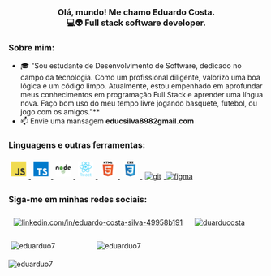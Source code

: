 <h3 align="center">Olá, mundo! Me chamo Eduardo Costa. <br> 💻👽 Full stack software developer.</h3>

<h3 align="left">Sobre mim:</h3>



- 🎓 "Sou estudante de Desenvolvimento de Software, dedicado no campo da tecnologia. Como um profissional diligente, valorizo uma boa lógica e um código limpo. Atualmente, estou empenhado em aprofundar meus conhecimentos em programação Full Stack e aprender uma língua nova. Faço bom uso do meu tempo livre jogando basquete, futebol, ou  jogo com os amigos."**
- 📫 Envie uma mansagem **educsilva8982gmail.com**

<h3 align="left">Linguagens e outras ferramentas:</h3>
<p align="left"><a href="https://developer.mozilla.org/en-US/docs/Web/JavaScript" target="_blank" rel="noreferrer"> <img src="https://raw.githubusercontent.com/devicons/devicon/master/icons/javascript/javascript-original.svg" alt="javascript" width="30" height="30" vspace="5" hspace="5"/> </a><a href="https://www.typescriptlang.org/" target="_blank" rel="noreferrer"> <img src="https://raw.githubusercontent.com/devicons/devicon/master/icons/typescript/typescript-original.svg" alt="typescript" width="30" height="30" vspace="5" hspace="5"/> </a>
<a href="https://nodejs.org" target="_blank" rel="noreferrer"> <img src="https://raw.githubusercontent.com/devicons/devicon/master/icons/nodejs/nodejs-original-wordmark.svg" alt="nodejs" width="30" height="30" vspace="5" hspace="5"/> </a><a href="https://reactjs.org/" target="_blank" rel="noreferrer"> <img src="https://raw.githubusercontent.com/devicons/devicon/master/icons/react/react-original-wordmark.svg" alt="react" width="30" height="30" vspace="5" hspace="5"/> </a> <a href="https://www.w3.org/html/" target="_blank" rel="noreferrer"> <img src="https://raw.githubusercontent.com/devicons/devicon/master/icons/html5/html5-original-wordmark.svg" alt="html5" width="30" height="30" vspace="5" hspace="5"/> </a><a href="https://www.w3schools.com/css/" target="_blank" rel="noreferrer"> <img src="https://raw.githubusercontent.com/devicons/devicon/master/icons/css3/css3-original-wordmark.svg" alt="css3" width="30" height="30" vspace="5" hspace="5"/> </a><a href="https://git-scm.com/" target="_blank" rel="noreferrer"> <img src="https://www.vectorlogo.zone/logos/git-scm/git-scm-icon.svg" alt="git" width="30" height="30" vspace="5" hspace="5"/> </a><a href="https://www.figma.com/" target="_blank" rel="noreferrer"> <img
src="https://www.vectorlogo.zone/logos/figma/figma-icon.svg" alt="figma" width="30" height="30"/> </a> </p>

<h3 align="left">Siga-me em minhas redes sociais:</h3>
<p align="left">
<a href="linkedin.com/in/eduardo-costa-silva-49958b191" target="blank"><img align="center" src="https://raw.githubusercontent.com/rahuldkjain/github-profile-readme-generator/master/src/images/icons/Social/linked-in-alt.svg" alt="linkedin.com/in/eduardo-costa-silva-49958b191" height="30" width="30" vspace="10" hspace="10"/></a>
<a href="https://www.instagram.com/duarducosta?igsh=ZWk3ZzFkOTY5aTI3" target="blank"><img align="center" src="https://raw.githubusercontent.com/rahuldkjain/github-profile-readme-generator/master/src/images/icons/Social/instagram.svg" alt="duarducosta" height="30" width="30" vspace="10" hspace="10"/></a>
</p>


<p>&nbsp;
<img align="center" src="https://github-readme-streak-stats.herokuapp.com/?user=eduarduo7&" alt="eduarduo7" width="30%" height="30%" vspace="5" hspace="5" />
<img align="left" src="https://github-readme-stats.vercel.app/api/top-langs?username=eduarduo7&show_icons=true&locale=en&layout=compact" alt="eduarduo7" width="30%" height="30%" vspace="5" hspace="5" />
</p>



<p align="left"> <img src="https://komarev.com/ghpvc/?username=eduarduo7&label=Profile%20views&color=0e75b6&style=flat" alt="eduarduo7" /> </p>
